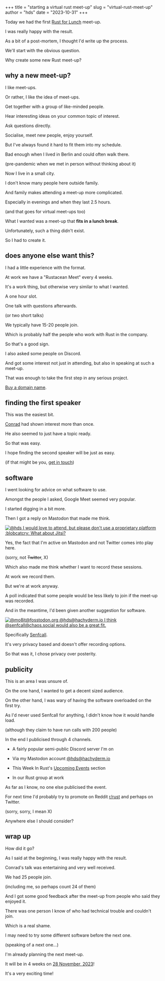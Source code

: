 +++
title = "starting a virtual rust meet-up"
slug = "virtual-rust-meet-up"
author = "hds"
date = "2023-10-31"
+++

Today we had the first [Rust for Lunch](https://lunch.rs/meetups/2023-10-31/) meet-up.

I was really happy with the result.

As a bit of a post-mortem, I thought I'd write up the process.

We'll start with the obvious question.

Why create some new Rust meet-up?

## why a new meet-up?

I like meet-ups.

Or rather, I like the idea of meet-ups.

Get together with a group of like-minded people.

Hear interesting ideas on your common topic of interest.

Ask questions directly.

Socialise, meet new people, enjoy yourself.

But I've always found it hard to fit them into my schedule.

Bad enough when I lived in Berlin and could often walk there.

(pre-pandemic when we met in person without thinking about it)

Now I live in a small city.

I don't know many people here outside family.

And family makes attending a meet-up more complicated.

Especially in evenings and when they last 2.5 hours.

(and that goes for virtual meet-ups too)

What I wanted was a meet-up that **fits in a lunch break**.

Unfortunately, such a thing didn't exist.

So I had to create it.

## does anyone else want this?

I had a little experience with the format.

At work we have a "Rustacean Meet" every 4 weeks.

It's a work thing, but otherwise very similar to what I wanted.

A one hour slot.

One talk with questions afterwards.

(or two short talks)

We typically have 15-20 people join.

Which is probably half the people who work with Rust in the company.

So that's a good sign.

I also asked some people on Discord.

And got some interest not just in attending, but also in speaking at such a meet-up.

That was enough to take the first step in any serious project.

[Buy a domain name](https://lunch.rs).

## finding the first speaker

This was the easiest bit.

[Conrad](https://github.com/conradludgate) had shown interest more than once.

He also seemed to just have a topic ready.

So that was easy.

I hope finding the second speaker will be just as easy.

(if that might be you, [get in touch](@/about.md#contact))

## software

I went looking for advice on what software to use.

Amongst the people I asked, Google Meet seemed very popular.

I started digging in a bit more.

Then I got a reply on Mastodon that made me think.

[![@hds I would love to attend, but please don't use a proprietary platform :blobcatcry: What about Jitsi?](/img/virtual-rust-meet-up/mo8it@fosstodon.org-111257345962838174.png)](https://hachyderm.io/deck/@mo8it@fosstodon.org/111257345962838174)

Yes, the fact that I'm active on Mastodon and not Twitter comes into play here.

(sorry, not ~~Twitter~~, X)

Which also made me think whether I want to record these sessions.

At work we record them.

But we're at work anyway.

A poll indicated that some people would be less likely to join if the meet-up was recorded.

And in the meantime, I'd been given another suggestion for software.

[![@mo8it@fosstodon.org @hds@hachyderm.io I think @senfcall@chaos.social would also be a great fit.](/img/virtual-rust-meet-up/beowulf@procial.tchncs.de-111257489700126922.png)](https://hachyderm.io/deck/@beowulf@procial.tchncs.de/111257489700126922)

Specifically [Senfcall](https://www.senfcall.de/en/).

It's very privacy based and doesn't offer recording options.

So that was it, I chose privacy over posterity.

## publicity

This is an area I was unsure of.

On the one hand, I wanted to get a decent sized audience.

On the other hand, I was wary of having the software overloaded on the first try.

As I'd never used Senfcall for anything, I didn't know how it would handle load.

(although they claim to have run calls with 200 people)

In the end I publicised through 4 channels.

* A fairly popular semi-public Discord server I'm on

* Via my Mastodon account [@hds@hachyderm.io](https://hachyderm.io/@hds)

* This Week In Rust's [Upcoming Events](https://this-week-in-rust.org/blog/2023/10/25/this-week-in-rust-518/#virtual) section

* In our Rust group at work

As far as I know, no one else publicised the event.

For next time I'd probably try to promote on Reddit [r/rust](https://www.reddit.com/r/rust/) and perhaps on Twitter.

(sorry, sorry, I mean X)

Anywhere else I should consider?

## wrap up

How did it go?

As I said at the beginning, I was really happy with the result.

Conrad's talk was entertaining and very well received.

We had 25 people join.

(including me, so perhaps count 24 of them)

And I got some good feedback after the meet-up from people who said they enjoyed it.

There was one person I know of who had technical trouble and couldn't join.

Which is a real shame.

I may need to try some different software before the next one.

(speaking of a next one...)

I'm already planning the next meet-up.

It will be in 4 weeks on [28 November, 2023](https://lunch.rs/meetups/2023-11-28/)!

It's a very exciting time!
